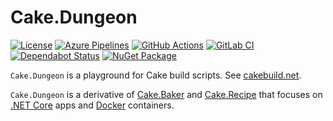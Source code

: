 # Cake.Dungeon

[![License](https://img.shields.io/badge/license-MIT-blue.svg?label=License&logo=github)](LICENSE)
[![Azure Pipelines](https://img.shields.io/azure-devops/build/gitfool/76668ef0-590e-4f12-8b2f-47912845203c/1/master?label=Azure%20Pipelines&logo=azure-pipelines)](https://dev.azure.com/gitfool/Cake.Dungeon/_build)
[![GitHub Actions](https://img.shields.io/github/workflow/status/gitfool/Cake.Dungeon/Build/master?label=GitHub%20Actions&logo=github)](https://github.com/gitfool/Cake.Dungeon/actions)
[![GitLab CI](https://img.shields.io/gitlab/pipeline/gitfool/Cake.Dungeon/master?label=GitLab%20CI&logo=gitlab)](https://gitlab.com/gitfool/Cake.Dungeon/pipelines)
[![Dependabot Status](https://api.dependabot.com/badges/status?host=github&repo=gitfool/Cake.Dungeon)](https://dependabot.com)
[![NuGet Package](https://img.shields.io/nuget/v/Cake.Dungeon.svg?label=NuGet&logo=nuget)](https://nuget.org/packages/Cake.Dungeon)

`Cake.Dungeon` is a playground for Cake build scripts. See [cakebuild.net](https://cakebuild.net).

`Cake.Dungeon` is a derivative of [Cake.Baker](https://github.com/akordowski/Cake.Baker) and [Cake.Recipe](https://github.com/cake-contrib/Cake.Recipe) that focuses on [.NET Core](https://docs.microsoft.com/en-us/dotnet/core/about) apps and [Docker](https://docs.docker.com/engine/docker-overview) containers.
